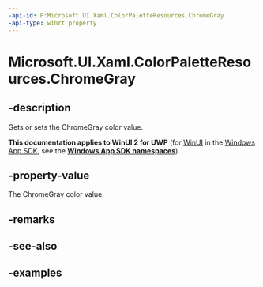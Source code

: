 ```yaml
---
-api-id: P:Microsoft.UI.Xaml.ColorPaletteResources.ChromeGray
-api-type: winrt property
---
```


<!-- Property syntax.
public IReference<Color> ChromeGray { get;  set; }
-->

# Microsoft.UI.Xaml.ColorPaletteResources.ChromeGray

## -description

Gets or sets the ChromeGray color value.

**This documentation applies to WinUI 2 for UWP** (for [WinUI](/windows/apps/winui/winui3/) in the [Windows App SDK](/windows/apps/windows-app-sdk/), see the **[Windows App SDK namespaces](/windows/windows-app-sdk/api/winrt/)**).

## -property-value

The ChromeGray color value.

## -remarks

## -see-also

## -examples

